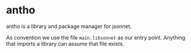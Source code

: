 # antho

antho is a library and package manager for jsonnet.

As convention we use the file `main.libsonnet` as our entry point. Anything that imports a library can assume that file exists.
